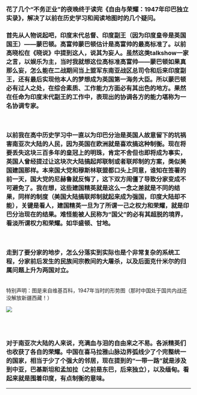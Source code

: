 <!-- 
.. link: 
.. description: 
.. tags: 读书
.. date: 2015/01/26 15:05:19
.. title: Freedom and Honor: Partition of India
.. slug: freedom-and-honor-partition-of-india
-->

### 花了几个“不务正业”的夜晚终于读完《自由与荣耀：1947年印巴独立实录》，解决了以前在历史学习和阅读地图时的几个疑问。
### 首先从人物说起吧，印度末代总督、印度副王（因为印度皇帝是英国国王）——蒙巴顿。高富帅蒙巴顿估计是高富帅的最高标准了。以前高晓松在《晓说》中提到这人，说其为妄人。虽然这类talkshow一家之言，以娱乐为主，当时我就想这位高标准高富帅——蒙巴顿如果真那么妄，怎么能在二战期间当上盟军东南亚战区总司令和后来印度副王，还有最后实现他本人的梦想成为英国第一海务大臣。所以蒙巴顿必有过人之处，在综合素质、工作能力方面必有其出色的地方。果然在任命为印度末代副王的工作中，表现出的协调各方的能力堪称为一名协调专家。
<br/>

### 以前我在高中历史学习中一直以为印巴分治是英国人故意留下的坑祸害南亚次大陆的人民，因为英国在欧洲就是喜欢搞这种制衡。现在将要丢失这块三百多年的皇冠上的明珠，肯定不舍但也即将成为事实，英国人曾经提过让这块次大陆搞起邦联制或者联邦制的方案，类似美国建国那样。本来国大党和穆斯林联盟都口头上同意，谁知在签署的前一天，国大党的尼赫鲁就反悔了，这下双方闹僵了导致分家变成不可避免了。我在想，这些建国精英就是这么一念之差就是不同的结果，同样的制度（美国大陆搞联邦制就起来成为强国，印度大陆却不能），关键是看人，建国精英一旦为了所谓一己之权力和荣耀，就是印巴分治现在的结果。难怪能被人民称为“国父”的必有其超脱的境界，看淡所谓权力和荣耀。如华盛顿、甘地。

<br/>

### 走到了要分家的地步，怎么分落实到实际也是个非常复杂的系统工程，分家前后发生的民族间宗教间的大屠杀，以及后面克什米尔的归属问题上升为两国对立。

<br/>
特别声明：图是来自维基百科，1947年当时的形势图（那时中国处于国共内战还没解放新疆西藏！）

![](http://ww1.sinaimg.cn/large/67804861gw1eonglzghofj20hx0l3aek.jpg)

<br/>

 <!-- TEASER_END -->
 
 <br/>
 
### 对于南亚次大陆的人来说，充满血与泪的自由来之不易。各派精英们也收获了各自的荣耀。中国在喜马拉雅山脉边界弧线少了个完整统一的国家，相当于少了个强大的邻居，现在提到的“一带一路”就是涉及到中亚，巴基斯坦和孟加拉（之前是东巴，后来独立），以及缅甸。看起来就是围着印度，有点制衡的意味。

 * * *